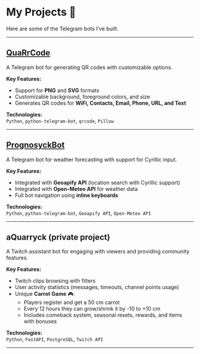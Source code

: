 # My Projects 🚀  

Here are some of the Telegram bots I’ve built.

---

## [QuaRrCode](https://github.com/Quarry9221/QuaRrCode)

A Telegram bot for generating QR codes with customizable options.  

**Key Features:**
- Support for **PNG** and **SVG** formats  
- Customizable background, foreground colors, and size  
- Generates QR codes for **WiFi, Contacts, Email, Phone, URL, and Text**  

**Technologies:**  
`Python`, `python-telegram-bot`, `qrcode`, `Pillow`

---

## [PrognosyckBot](https://github.com/Quarry9221/PrognosyckBot)

A Telegram bot for weather forecasting with support for Cyrillic input.  

**Key Features:**
- Integrated with **Geoapify API** (location search with Cyrillic support)  
- Integrated with **Open-Meteo API** for weather data  
- Full bot navigation using **inline keyboards**  

**Technologies:**  
`Python`, `python-telegram-bot`, `Geoapify API`, `Open-Meteo API`

---

## aQuarryck (private project)

A Twitch assistant bot for engaging with viewers and providing community features.  

**Key Features:**
- Twitch clips browsing with filters  
- User activity statistics (messages, timeouts, channel points usage)  
- Unique **Carrot Game** 🎮:  
  - Players register and get a 50 cm carrot  
  - Every 12 hours they can grow/shrink it by -10 to +10 cm  
  - Includes comeback system, seasonal resets, rewards, and items with bonuses  

**Technologies:**  
`Python`, `FastAPI`, `PostgreSQL`, `Twitch API`

---
